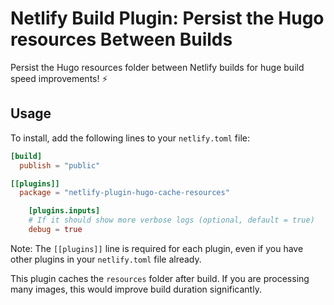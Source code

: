# Netlify Build Plugin: Persist the Hugo resources Between Builds

Persist the Hugo resources folder between Netlify builds for huge build speed improvements! ⚡️

## Usage

To install, add the following lines to your `netlify.toml` file:

```toml
[build]
  publish = "public"

[[plugins]]
  package = "netlify-plugin-hugo-cache-resources"

	[plugins.inputs]
	# If it should show more verbose logs (optional, default = true)
	debug = true
```

Note: The `[[plugins]]` line is required for each plugin, even if you have other plugins in your `netlify.toml` file already.

This plugin caches the `resources` folder after build. If you are processing many images, this would improve build duration significantly.